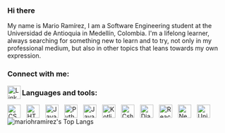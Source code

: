 ### Hi there

My name is Mario Ramírez, I am a Software Engineering student at the Universidad de Antioquia in Medellín, Colombia. I'm a lifelong learner, always searching for something new to learn and to try, not only in my professional medium, but also in other topics that leans towards my own expression.

### Connect with me:

<a href="https://www.linkedin.com/in/mariohramirez/" target="blank"><img align="left" alt="Linkedin" width="30px" src="https://cdn.jsdelivr.net/gh/devicons/devicon/icons/linkedin/linkedin-original.svg" />
</a>

### Languages and tools:


<img align="left" alt="CSS3" width="30px" style="padding-right:10px" src="https://cdn.jsdelivr.net/gh/devicons/devicon/icons/css3/css3-original-wordmark.svg" />
<img align="left" alt="HTML" width="30px" style="padding-right:10px" src="https://cdn.jsdelivr.net/gh/devicons/devicon/icons/html5/html5-original-wordmark.svg" />
<img align="left" alt="Javascript" width="30px" style="padding-right:10px" src="https://cdn.jsdelivr.net/gh/devicons/devicon/icons/javascript/javascript-original.svg" />
<img align="left" alt="Python" width="30px" style="padding-right:10px" src="https://cdn.jsdelivr.net/gh/devicons/devicon/icons/python/python-original-wordmark.svg" />
<img align="left" alt="Java" width="30px" align="left" alt="Java" width="30px" style="padding-right:10px" src="https://cdn.jsdelivr.net/gh/devicons/devicon/icons/java/java-original-wordmark.svg" />
<img align="left" alt="Kotlin" width="30px" style="padding-right:10px" src="https://cdn.jsdelivr.net/gh/devicons/devicon/icons/kotlin/kotlin-original-wordmark.svg" />
<img align="left" alt="Csharp" width="30px" style="padding-right:10px" src="https://cdn.jsdelivr.net/gh/devicons/devicon/icons/csharp/csharp-original.svg" />
<img align="left" alt="Django" width="30px" style="padding-right:10px" src="https://cdn.jsdelivr.net/gh/devicons/devicon/icons/django/django-plain-wordmark.svg" />
<img align="left" alt="React" width="30px" style="padding-right:10px" src="https://cdn.jsdelivr.net/gh/devicons/devicon/icons/react/react-original-wordmark.svg" />
<img align="left" alt="NextJS" width="30px" style="padding-right:10px" src="https://cdn.jsdelivr.net/gh/devicons/devicon/icons/nextjs/nextjs-original-wordmark.svg" />
<img align="left" alt="Unity" width="30px" style="padding-right:10px" src="https://cdn.jsdelivr.net/gh/devicons/devicon/icons/unity/unity-original-wordmark.svg" />

![mariohramirez's Top Langs](https://github-readme-stats.vercel.app/api/top-langs/?username=mariohramirez&layout=compact)